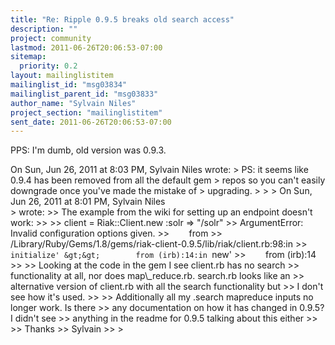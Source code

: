 ```yaml
---
title: "Re: Ripple 0.9.5 breaks old search access"
description: ""
project: community
lastmod: 2011-06-26T20:06:53-07:00
sitemap:
  priority: 0.2
layout: mailinglistitem
mailinglist_id: "msg03834"
mailinglist_parent_id: "msg03833"
author_name: "Sylvain Niles"
project_section: "mailinglistitem"
sent_date: 2011-06-26T20:06:53-07:00
---
```



PPS: I'm dumb, old version was 0.9.3.


On Sun, Jun 26, 2011 at 8:03 PM, Sylvain Niles  wrote:
&gt; PS: it seems like 0.9.4 has been removed from all the default gem
&gt; repos so you can't easily downgrade once you've made the mistake of
&gt; upgrading.
&gt;
&gt;
&gt; On Sun, Jun 26, 2011 at 8:01 PM, Sylvain Niles  
&gt; wrote:
&gt;&gt; The example from the wiki for setting up an endpoint doesn't work:
&gt;&gt;
&gt;&gt; client = Riak::Client.new :solr =&gt; "/solr"
&gt;&gt; ArgumentError: Invalid configuration options given.
&gt;&gt;        from 
&gt;&gt; /Library/Ruby/Gems/1.8/gems/riak-client-0.9.5/lib/riak/client.rb:98:in
&gt;&gt; `initialize'
&gt;&gt;        from (irb):14:in `new'
&gt;&gt;        from (irb):14
&gt;&gt;
&gt;&gt; Looking at the code in the gem I see client.rb has no search
&gt;&gt; functionality at all, nor does map\\_reduce.rb. search.rb looks like an
&gt;&gt; alternative version of client.rb with all the search functionality but
&gt;&gt; I don't see how it's used.
&gt;&gt;
&gt;&gt; Additionally all my .search mapreduce inputs no longer work. Is there
&gt;&gt; any documentation on how it has changed in 0.9.5? I didn't see
&gt;&gt; anything in the readme for 0.9.5 talking about this either
&gt;&gt;
&gt;&gt; Thanks
&gt;&gt; Sylvain
&gt;&gt;
&gt;

